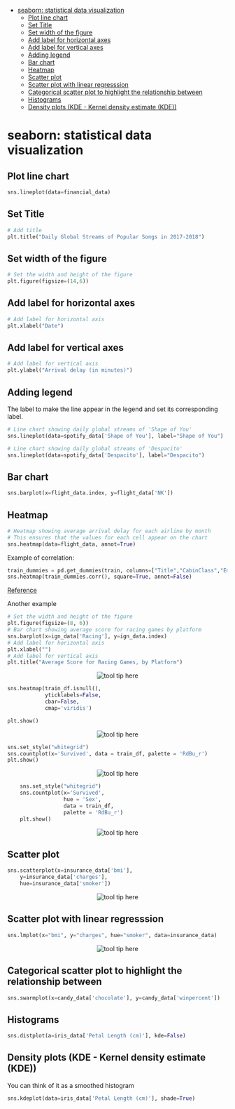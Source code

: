 <!--ts-->
   * [seaborn: statistical data visualization](#seaborn-statistical-data-visualization)
      * [Plot line chart](#plot-line-chart)
      * [Set Title](#set-title)
      * [Set width of the figure](#set-width-of-the-figure)
      * [Add label for horizontal axes](#add-label-for-horizontal-axes)
      * [Add label for vertical axes](#add-label-for-vertical-axes)
      * [Adding legend](#adding-legend)
      * [Bar chart](#bar-chart)
      * [Heatmap](#heatmap)
      * [Scatter plot](#scatter-plot)
      * [Scatter plot with linear regresssion](#scatter-plot-with-linear-regresssion)
      * [Categorical scatter plot to highlight the relationship between](#categorical-scatter-plot-to-highlight-the-relationship-between)
      * [Histograms](#histograms)
      * [Density plots (KDE - Kernel density estimate (KDE))](#density-plots-kde---kernel-density-estimate-kde)

<!-- Added by: gil_diy, at: Wed 26 Jan 2022 21:13:16 IST -->

<!--te-->

# seaborn: statistical data visualization

## Plot line chart

```python
sns.lineplot(data=financial_data)
```

## Set Title 

```python
# Add title
plt.title("Daily Global Streams of Popular Songs in 2017-2018")
```

## Set width of the figure

```python
# Set the width and height of the figure
plt.figure(figsize=(14,6))
```

## Add label for horizontal axes

```python
# Add label for horizontal axis
plt.xlabel("Date")
```

## Add label for vertical axes
```python
# Add label for vertical axis
plt.ylabel("Arrival delay (in minutes)")
```

## Adding legend

 The label to make the line appear in the legend and set its corresponding label.

```python
# Line chart showing daily global streams of 'Shape of You'
sns.lineplot(data=spotify_data['Shape of You'], label="Shape of You")

# Line chart showing daily global streams of 'Despacito'
sns.lineplot(data=spotify_data['Despacito'], label="Despacito")
```

## Bar chart

```python
sns.barplot(x=flight_data.index, y=flight_data['NK'])
```

## Heatmap

```python
# Heatmap showing average arrival delay for each airline by month
# This ensures that the values for each cell appear on the chart
sns.heatmap(data=flight_data, annot=True)
```

Example of correlation:

```python
train_dummies = pd.get_dummies(train, columns=["Title","CabinClass","Embarked"]).corr()
sns.heatmap(train_dummies.corr(), square=True, annot=False)
```

[Reference](https://www.kaggle.com/jamesmcguigan/python-titanic-exploration#Confusion-Matrix)


Another example
```python
# Set the width and height of the figure
plt.figure(figsize=(8, 6))
# Bar chart showing average score for racing games by platform
sns.barplot(x=ign_data['Racing'], y=ign_data.index)
# Add label for horizontal axis
plt.xlabel("")
# Add label for vertical axis
plt.title("Average Score for Racing Games, by Platform")
```

<p align="center"> <!-- style="width:400px;" -->
  <img src="images/sns/bar_plot.png" title="tool tip here">
</p>


```python
sns.heatmap(train_df.isnull(),
            yticklabels=False,
            cbar=False,
            cmap='viridis')

plt.show()

```

<p align="center"> <!-- style="width:400px;" -->
  <img src="images/sns/get_nan.png" title="tool tip here">
</p>


```python
sns.set_style("whitegrid")
sns.countplot(x='Survived', data = train_df, palette = 'RdBu_r')
plt.show()
```
<p align="center"> <!-- style="width:400px;" -->
  <img src="images/sns/count_plot.png" title="tool tip here">
</p>


```python
    sns.set_style("whitegrid")
    sns.countplot(x='Survived',
                  hue = 'Sex',
                  data = train_df,
                  palette = 'RdBu_r')
    plt.show()
```

<p align="center"> <!-- style="width:400px;" -->
  <img src="images/sns/count_plot_advance.png" title="tool tip here">
</p>

## Scatter plot

```python
sns.scatterplot(x=insurance_data['bmi'],
	y=insurance_data['charges'],
	hue=insurance_data['smoker'])
```

<p align="center"> <!-- style="width:400px;" -->
  <img src="images/sns/scatter_plot.png" title="tool tip here">
</p>

## Scatter plot with linear regresssion

```python
sns.lmplot(x="bmi", y="charges", hue="smoker", data=insurance_data)
```

<p align="center"> <!-- style="width:400px;" -->
  <img src="images/sns/scatter_plot_with_linear_regression.png" title="tool tip here">
</p>

## Categorical scatter plot to highlight the relationship between

```python
sns.swarmplot(x=candy_data['chocolate'], y=candy_data['winpercent'])
```

## Histograms

```python
sns.distplot(a=iris_data['Petal Length (cm)'], kde=False)
```

## Density plots (KDE - Kernel density estimate (KDE))

You can think of it as a smoothed histogram

```python
sns.kdeplot(data=iris_data['Petal Length (cm)'], shade=True)
```

## 

